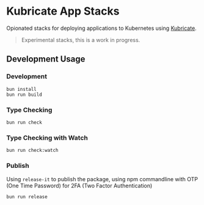# Kubricate App Stacks

Opionated stacks for deploying applications to Kubernetes using [Kubricate](https://kubricate.thaitype.dev).

> Experimental stacks, this is a work in progress.

## Development Usage

### Development
```
bun install
bun run build
```

### Type Checking
```
bun run check
```

### Type Checking with Watch
```
bun run check:watch
```

### Publish

Using `release-it` to publish the package, using npm commandline with OTP (One Time Password) for 2FA (Two Factor Authentication)

```
bun run release
``` 

